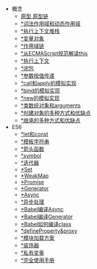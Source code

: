 - 概念
  - [原型,原型链]()
  - [*词法作用域和动态作用域]()
  - [*执行上下文堆栈]()
  - [*变量对象]()
  - [*作用域链]()
  - [*从ECMAScript规范解读this]()
  - [*执行上下文]()
  - [*闭包]()
  - [*参数按值传递]()
  - [*call和apply的模拟实现]()
  - [*bind的模拟实现]()
  - [*new的模拟实现]()
  - [*类数组对象和arguments]()
  - [*创建对象的多种方式和优缺点]()
  - [*继承的多种方式和优缺点]()
- ES6
  - [*let和const]()
  - [*模板字符串]()
  - [*箭头函数]()
  - [*symbol]()
  - [*迭代器]()
  - [*Set]()
  - [*WeakMap]()
  - [*Promise]()
  - [*Generator]()
  - [*Async]()
  - [*异步处理]()
  - [*Babel编译Async]()
  - [*Babel编译Generator]()
  - [*Babel如何编译class]()
  - [*defineProperty&proxy]()
  - [*模块加载方案]()
  - [*装饰器]()
  - [*私有变量]()
  - [*完全使用手册]()